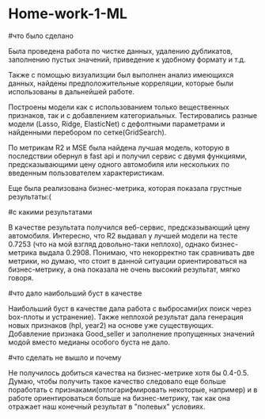 # Home-work-1-ML

#что было сделано

Была проведена работа по чистке данных, удалению дубликатов, заполнению пустых значений, приведение к удобному формату и т.д.

Также с помощью визуализции был выполнен анализ имеющихся данных, найдены предположительные корреляции, которые были использованы в дальнейшей работе.

Построены модели как с использованием только вещественных признаков, так и с добавлением категориальных. Тестировались разные модели (Lasso, Ridge, ElasticNet) с дефолтными параметрами и найденными перебором по сетке(GridSearch).

По метрикам R2 и MSE была найдена лучшая модель, которую в последствии обернул в fast api и получил сервис с двумя функциями, предсказывающими цену одного автомобиля или нескольких по введенным пользователем характеристикам.

Еще была реализована бизнес-метрика, которая показала грустные результаты:(

#с какими результатами

В качестве результата получился веб-сервис, предсказывающий цену автомобиля. Интересно, что R2 выдавал у лучшей модели на тесте 0.7253 (что на мой взгляд довольно-таки неплохо), однако бизнес-метрика выдала 0.2908. Понимаю, что некорректно так сравнивать две метрики, но думаю, что стоит в данной ситуации ориентироваться на бизнес-метрику, а она показала не очень высокий результат, мягко говоря.

#что дало наибольший буст в качестве

Наибольший буст в качестве дала работа с выбросами(их поиск через box-плоты и устранение). Также неплохой результат дала генерация новых признаков (hpl, year2) на основе уже существующих. Добавление признака Good_seller и заполнение пропущенных значений модой вместо медианы особого буста не дало.

#что сделать не вышло и почему

Не получилось добиться качества на бизнес-метрике хотя бы 0.4-0.5. Думаю, чтобы получить такое качество следовало еще больше поработать с признаками(отлогарифмировать некоторые, например) и в работе ориентироваться больше на бизнес-метрику, так как она отражает наш конечный результат в "полевых" условиях.
